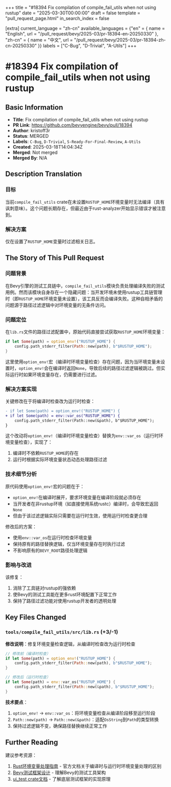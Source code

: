 +++
title = "#18394 Fix compilation of compile_fail_utils when not using rustup"
date = "2025-03-30T00:00:00"
draft = false
template = "pull_request_page.html"
in_search_index = false

[extra]
current_language = "zh-cn"
available_languages = {"en" = { name = "English", url = "/pull_request/bevy/2025-03/pr-18394-en-20250330" }, "zh-cn" = { name = "中文", url = "/pull_request/bevy/2025-03/pr-18394-zh-cn-20250330" }}
labels = ["C-Bug", "D-Trivial", "A-Utils"]
+++

# #18394 Fix compilation of compile_fail_utils when not using rustup

## Basic Information
- **Title**: Fix compilation of compile_fail_utils when not using rustup
- **PR Link**: https://github.com/bevyengine/bevy/pull/18394
- **Author**: kristoff3r
- **Status**: MERGED
- **Labels**: `C-Bug`, `D-Trivial`, `S-Ready-For-Final-Review`, `A-Utils`
- **Created**: 2025-03-18T14:04:34Z
- **Merged**: Not merged
- **Merged By**: N/A

## Description Translation
### 目标
当前`compile_fail_utils` crate在未设置`RUSTUP_HOME`环境变量时无法编译（具有讽刺意味）。这个问题长期存在，但最近由于rust-analyzer开始显示错误才被注意到。

### 解决方案
仅在设置了`RUSTUP_HOME`变量时过滤相关日志。

## The Story of This Pull Request

### 问题背景
在Bevy引擎的测试工具链中，`compile_fail_utils`模块负责处理编译失败的测试用例。然而该模块自身存在一个隐藏问题：当开发环境未使用rustup工具链管理时（即`RUSTUP_HOME`环境变量未设置），该工具反而会编译失败。这种自相矛盾的问题源于路径过滤逻辑中对环境变量的无条件访问。

### 问题定位
在`lib.rs`文件的路径过滤配置中，原始代码直接尝试获取`RUSTUP_HOME`环境变量：
```rust
if let Some(path) = option_env!("RUSTUP_HOME") {
    config.path_stderr_filter(Path::new(path), b"$RUSTUP_HOME");
}
```
这里使用`option_env!`宏（编译时环境变量检查）存在问题，因为当环境变量未设置时，`option_env!`会在编译时返回`None`，导致后续的路径过滤逻辑被跳过。但实际运行时如果环境变量存在，仍需要进行过滤。

### 解决方案实现
关键修改在于将编译时检查改为运行时检查：
```diff
- if let Some(path) = option_env!("RUSTUP_HOME") {
+ if let Some(path) = env::var_os("RUSTUP_HOME") {
    config.path_stderr_filter(Path::new(&path), b"$RUSTUP_HOME");
}
```
这个改动将`option_env!`（编译时环境变量检查）替换为`env::var_os`（运行时环境变量检查），实现了：
1. 编译时不依赖`RUSTUP_HOME`的存在
2. 运行时根据实际环境变量状态动态处理路径过滤

### 技术细节分析
原代码使用`option_env!`宏的问题在于：
- `option_env!`在编译时展开，要求环境变量在编译阶段就必须存在
- 当开发者在非rustup环境（如直接使用系统rustc）编译时，会导致宏返回`None`
- 但由于该过滤逻辑实际只需要在运行时生效，使用运行时检查更合理

修改后的方案：
- 使用`env::var_os`在运行时检查环境变量
- 保持原有的路径替换逻辑，仅当环境变量存在时执行过滤
- 不影响原有的`BEVY_ROOT`路径处理逻辑

### 影响与改进
该修复：
1. 消除了工具链对rustup的强依赖
2. 使Bevy的测试工具能在更多rust环境配置下正常工作
3. 保持了路径过滤功能对使用rustup开发者的透明处理

## Key Files Changed

### `tools/compile_fail_utils/src/lib.rs` (+3/-1)
**修改说明**：修复环境变量检查逻辑，从编译时检查改为运行时检查

```rust
// 修改前（编译时检查）
if let Some(path) = option_env!("RUSTUP_HOME") {
    config.path_stderr_filter(Path::new(path), b"$RUSTUP_HOME");
}

// 修改后（运行时检查）
if let Some(path) = env::var_os("RUSTUP_HOME") {
    config.path_stderr_filter(Path::new(&path), b"$RUSTUP_HOME");
}
```

**技术要点**：
1. `option_env!` → `env::var_os`：将环境变量检查从编译阶段移至运行阶段
2. `Path::new(path)` → `Path::new(&path)`：适配`OsString`到`Path`的类型转换
3. 保持过滤逻辑不变，确保路径替换继续正常工作

## Further Reading

建议参考资源：
1. [Rust环境变量处理指南](https://doc.rust-lang.org/std/env/index.html) - 官方文档关于编译时与运行时环境变量处理的区别
2. [Bevy测试框架设计](https://bevyengine.org/learn/book/getting-started/testing/) - 理解Bevy的测试工具架构
3. [ui_test crate文档](https://docs.rs/ui-test/latest/ui_test/) - 了解底层测试框架的实现原理